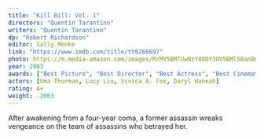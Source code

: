 ```yaml
---
title: "Kill Bill: Vol. 1"
directors: "Quentin Tarantino"
writers: "Quentin Tarantino"
dp: "Robert Richardson"
editor: Sally Menke
link: "https://www.imdb.com/title/tt0266697"
photo: https://m.media-amazon.com/images/M/MV5BMTUwNzY4ODY3OV5BMl5BanBnXkFtZTgwNDc4MzA4MTI@._V1_FMjpg_UX1280_.jpg
year: 2003
awards: ["Best Picture", "Best Director", "Best Actress", "Best Cinematography"]
actors: [Uma Thurman, Lucy Liu, Vivica A. Fox, Daryl Hannah]
rating: A+
weight: -2003
---
```

After awakening from a four-year coma, a former assassin wreaks vengeance on the team of assassins who betrayed her.
